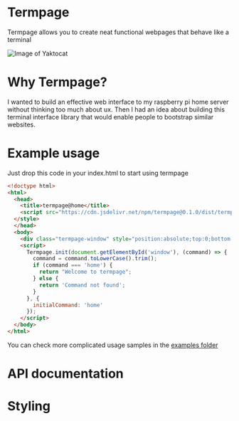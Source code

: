 # Termpage
Termpage allows you to create neat functional webpages that behave like a terminal

![Image of Yaktocat](https://raw.githubusercontent.com/tautvilas/termpage/master/img/termpage2.png?token=AAH646Q6XF6EIHNJ5J6BRVK5L3TMU)

# Why Termpage?
I wanted to build an effective web interface to my raspberry pi home server without thinking too much about ux. Then I had an idea about building this terminal interface library that would enable people to bootstrap similar websites.

# Example usage
Just drop this code in your index.html to start using termpage
```html
<!doctype html>
<html>
  <head>
    <title>termpage@home</title>
    <script src="https://cdn.jsdelivr.net/npm/termpage@0.1.0/dist/termpage.min.js" type="text/javascript"></script>
  </style>
  </head>
  <body>
    <div class="termpage-window" style="position:absolute;top:0;bottom:0;left:0;right:0" id="window"></div>
    <script>
      Termpage.init(document.getElementById('window'), (command) => {
        command = command.toLowerCase().trim();
        if (command === 'home') {
          return "Welcome to termpage";
        } else {
          return 'Command not found';
        }
      }, {
        initialCommand: 'home'
      });
    </script>
  </body>
</html>
```
You can check more complicated usage samples in the [examples folder](https://github.com/tautvilas/termpage/tree/master/example)

# API documentation

# Styling
